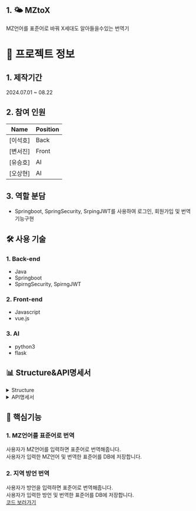 ## 1. 🌤️ MZtoX
  
  MZ언어를 표준어로 바꿔 X세대도 알아들을수있는 번역기

>
>

  # 📃 프로젝트 정보

## 1. 제작기간
 2024.07.01 ~ 08.22

## 2. 참여 인원
| Name | Position |
|------|----------|
| [이석호]| Back |
| [변서진]| Front |
| [유승호]| AI |
| [오상현]| AI |

## 3. 역할 분담
- Springboot, SpringSecurity, SrpingJWT를 사용하여 로그인, 회원가입 및 번역 기능구현
>
## 🛠 사용 기술

### 1. Back-end
- Java
- Springboot
- SpirngSecurity, SpirngJWT

### 2. Front-end
- Javascript
- vue.js

### 3. AI
- python3
- flask

## 📊 Structure&API명세서

<details>
  <summary>Structure</summary>
  <img src="https://github.com/user-attachments/assets/6b3b69a3-1885-4ec4-aea3-2f1983cf6980">
</details>

<details>
  <summary>API명세서</summary>
  <img src="https://github.com/user-attachments/assets/48cca259-8f3c-4d73-a8c4-514f362f5721" >
</details>

## 🔑 핵심기능

### 1. MZ언어를 표준어로 번역
사용자가 MZ언어를 입력하면 표준어로 번역해줍니다.   
사용자가 입력한 MZ언어 및 번역한 표준어를 DB에 저장합니다.    


### 2. 지역 방언 번역
사용자가 방언을 입력하면 표준어로 번역해줍니다.  
사용자가 입력한 방언 및 번역한 표준어를 DB에 저장합니다.   
[코드 보러가기](#)

